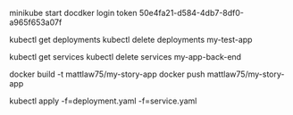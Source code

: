 minikube start
docdker login 
token 50e4fa21-d584-4db7-8df0-a965f653a07f


kubectl get deployments 
kubectl delete deployments my-test-app

kubectl get services
kubectl delete services my-app-back-end

docker build -t mattlaw75/my-story-app 
docker push mattlaw75/my-story-app

kubectl apply -f=deployment.yaml -f=service.yaml


